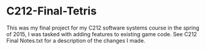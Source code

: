 # C212-Final-Tetris
This was my final project for my C212 software systems course in the spring of 2015, I was tasked with adding features to existing game code. See C212 Final Notes.txt for a description of the changes I made.

